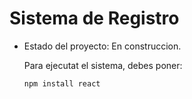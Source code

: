 <h1>Sistema de Registro</h1>

- Estado del proyecto: En construccion.

  Para ejecutat el sistema, debes poner:

  ```npm install react```
